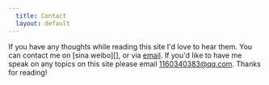 ```yaml
---
  title: Contact
  layout: default
---
```


If you have any thoughts while reading this site I'd love to hear them. You can contact me on [sina weibo][], or via [email][]. If you'd like to have me speak on any topics on this site please email <1160340383@qq.com>. Thanks for reading!

[sina]: http://weibo.com/
[email]: mailto:1160340383@qq.com
